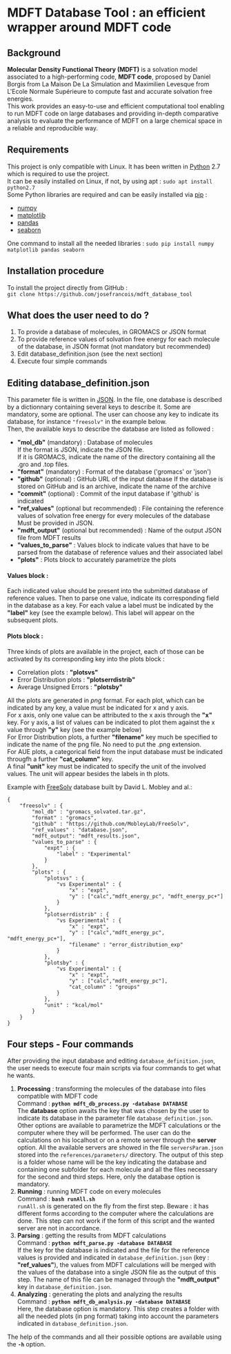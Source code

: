 # MDFT Database Tool : an efficient wrapper around MDFT code
## Background
**Molecular Density Functional Theory (MDFT)** is a solvation model associated to a high-performing code, **MDFT code**, proposed by Daniel Borgis from La Maison De La Simulation and Maximilien Levesque from L'Ecole Normale Supérieure to compute fast and accurate solvation free energies.\
This work provides an easy-to-use and efficient computational tool enabling to run MDFT code on large databases and providing in-depth comparative analysis to evaluate the performance of MDFT on a large chemical space in a reliable and reproducible way.
## Requirements
This project is only compatible with Linux. It has been written in [Python](https://www.python.org/) 2.7 which is required to use the project. \
It can be easily installed on Linux, if not, by using apt : `sudo apt install python2.7`\
Some Python libraries are required and can be easily installed via [pip](https://pip.pypa.io/en/stable/installing/) :
- [numpy](http://www.numpy.org/)
- [matplotlib](https://matplotlib.org/)
- [pandas](http://pandas.pydata.org/)
- [seaborn](https://seaborn.pydata.org/)

One command to install all the needed libraries : `sudo pip install numpy matplotlib pandas seaborn`

## Installation procedure
To install the project directly from GitHub :\
`git clone https://github.com/josefrancois/mdft_database_tool`

## What does the user need to do ?
1. To provide a database of molecules, in GROMACS or JSON format
2. To provide reference values of solvation free energy for each molecule of the database, in JSON format (not mandatory but recommended)
3. Edit database_definition.json (see the next section)
4. Execute four simple commands

## Editing database_definition.json
This parameter file is written in [JSON](https://fr.wikipedia.org/wiki/JavaScript_Object_Notation). 
In the file, one database is described by a dictionnary containing several keys to describe it. Some are mandatory, some are optional. The user can choose any key to indicate its database, for instance `"freesolv"` in the example below.\
Then, the available keys to describe the database are listed as followed :
- **"mol_db"** (mandatory) : Database of molecules\
  If the format is JSON, indicate the JSON file.\
  If it is GROMACS, indicate the name of the directory containing all the .gro and .top files.
- **"format"** (mandatory) : Format of the database ('gromacs' or 'json')
- **"github"** (optional) : GitHub URL of the input database
If the database is stored on GitHub and is an archive, indicate the name of the archive
- **"commit"** (optional) : Commit of the input database if 'github' is indicated
- **"ref_values"** (optional but recommended) : File containing the reference values of solvation free energy for every molecules of the database
  Must be provided in JSON.
- **"mdft_output"** (optional but recommended) : Name of the output JSON file from MDFT results
- **"values_to_parse"** : Values block to indicate values that have to be parsed from the database of reference values and their associated label 
- **"plots"** : Plots block to accurately parametrize the plots

#### Values block :
Each indicated value should be present into the submitted database of reference values. Then to parse one value, indicate its corresponding field in the database as a key. For each value a label must be indicated by the **"label"** key (see the example below). This label will appear on the subsequent plots.

#### Plots block :
Three kinds of plots are available in the project, each of those can be activated by its corresponding key into the plots block :
- Correlation plots : **"plotsvs"**
- Error Distribution plots : **"plotserrdistrib"**
- Average Unsigned Errors : **"plotsby"**

All the plots are generated in *png* format.
For each plot, which can be indicated by any key, a value must be indicated for x and y axis.\
For x axis, only one value can be attributed to the x axis through the **"x"** key. For y axis, a list of values can be indicated to plot them against the x value through **"y"** key (see the example below)\
For Error Distribution plots, a further **"filename"** key much be specified to indicate the name of the png file. No need to put the .png extension.\
For AUE plots, a categorical field from the input database must be indicated througfh a further **"cat_column"** key.\
A final **"unit"** key must be indicated to specify the unit of the involved values. The unit will appear besides the labels in th plots.

Example with [FreeSolv](https://github.com/MobleyLab/FreeSolv) database built by David L. Mobley and al.:
```
{
    "freesolv" : {                          
        "mol_db" : "gromacs_solvated.tar.gz", 
        "format" : "gromacs",
        "github" : "https://github.com/MobleyLab/FreeSolv",
        "ref_values" : "database.json",
        "mdft_output": "mdft_results.json",
        "values_to_parse" : {
            "expt" : {
                "label" : "Experimental"
            }
        },
        "plots" : {
            "plotsvs" : {
                "vs Experimental" : {
                    "x" : "expt",
                    "y" : ["calc","mdft_energy_pc", "mdft_energy_pc+"]
                }
            },
            "plotserrdistrib" : {
                "vs Experimental" : {
                    "x" : "expt",
                    "y" : ["calc","mdft_energy_pc", "mdft_energy_pc+"],
                    "filename" : "error_distribution_exp"
                }
            },
            "plotsby" : {
                "vs Experimental" : {
                    "x" : "expt",
                    "y" : ["calc","mdft_energy_pc"],
                    "cat_column" : "groups"
                }
            },
            "unit" : "kcal/mol"
        }
    }     
}
```
## Four steps - Four commands
After providing the input database and editing `database_definition.json`, the user needs to execute four main scripts via four commands to get what he wants.
1) **Processing** : transforming the molecules of the database into files compatible with MDFT code\
Command : **`python mdft_db_process.py -database DATABASE`**\
The **database** option awaits the key that was chosen by the user to indicate its database in the parameter file `database_definition.json`.\
Other options are available to parametrize the MDFT calculations or the computer where they will be performed.
The user can do the calculations on his localhost or on a remote server through the **server** option. All the available servers are showed in the file `serversParam.json` stored into the `references/parameters/` directory.
The output of this step is a folder whose name will be the key indicating the database and containing one subfolder for each molecule and all the files necessary for the second and third steps.
Here, only the database option is mandatory. 
2) **Running** : running MDFT code on every molecules\
Command : **`bash runAll.sh`**\
`runAll.sh` is generated on the fly from the first step. Beware : it has different forms according to the computer where the calculations are done. This step can not work if the form of this script and the wanted server are not in accordance.
3) **Parsing** : getting the results from MDFT calculations\
Command : **`python mdft_parse.py -database DATABASE`**\
If the key for the database is indicated and the file for the reference values is provided and indicated in `database_definition.json` (key : **"ref_values"**), the values from MDFT calculations will be merged with the values of the database into a single JSON file as the output of this step. The name of this file can be managed through the **"mdft_output"** key in `database_definition.json`.
4) **Analyzing** : generating the plots and analyzing the results\
Command : **`python mdft_db_analysis.py -database DATABASE`**\
Here, the database option is mandatory. This step creates a folder with all the needed plots (in png format) taking into account the parameters indicated in `database_definition.json`.

The help of the commands and all their possible options are available using the **`-h`** option.
